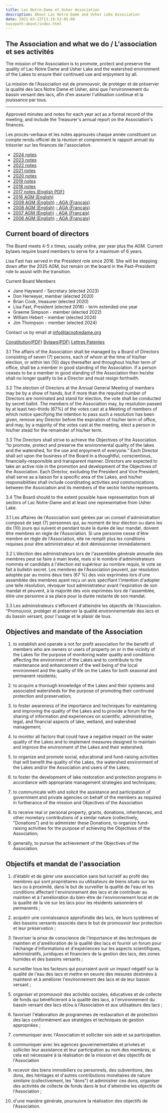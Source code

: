 ```yaml
---
title: Lac Notre-Dame et Usher Association
description: About Lac Notre-Dame and Usher Lake Association
date: 2021-03-22T13:10:52-05:00
basepath:about/index.html
---
```


## The Association and what we do / L'association et ses activités

The mission of the Association is to promote, protect and preserve the quality of Lac Notre Dame and Usher Lake and the watershed environment of the Lakes to ensure their continued use and enjoyment by all.

La mission de l'Association est de promouvoir, de protéger et de préserver la qualité des lacs Notre Dame et Usher, ainsi que l'environnement du bassin versant des lacs, afin d'en assurer l'utilisation continue et la jouissance par tous.

***

Approved minutes and notes for each year act as a formal record of the meeting, and include the Treasurer's annual report on the Association's finances.

Les procès-verbaux et les notes approuvés chaque année constituent un compte rendu officiel de la réunion et comprennent le rapport annuel du trésorier sur les finances de l'association.

* [2024 notes](2024BoardReport/)
* [2023 notes](2023BoardReport/)
* [2022 notes](2022BoardReport/)
* [2021 notes](2021BoardReport/)
* [2020 notes](2020BoardReport/)
* [2019 notes](2019BoardReport/)
* [2018 notes](2018BoardReport/)
* [2017 notes (English PDF)](/assets/docs/minutes/AGM_Minutes_2017.pdf)
* [2016 AGM (English)](/assets/docs/minutes/AGM_Minutes_2016.pdf)
* [2009 AGM (English)](/assets/docs/minutes/AGM_Minutes_2009.pdf) [- AGA (Français)](/assets/docs/minutes/fr/AGA_proces_2009.pdf)
* [2008 AGM (English)](/assets/docs/minutes/AGM_Minutes_2008.pdf) [- AGA (Français)](/assets/docs/minutes/fr/AGA_proces_2008.pdf)
* [2007 AGM (English)](/assets/docs/minutes/AGM_Minutes_2007.pdf) [- AGA (Français)](/assets/docs/minutes/fr/AGA_proces_2007.pdf)
* [2006 AGM (English)](/assets/docs/minutes/AGM_Minutes_2006.pdf) [- AGA (Français)](/assets/docs/minutes/fr/AGA_proces_2006.pdf)

## Current board of directors

The Board meets 4-5 x times, usually online, per year plus the AGM. Current bylaws require board members to serve for a maximum of 6 years. 

Lisa Fast has served in the President role since 2016\. She will be stepping down after the 2025 AGM, but remain on the board in the Past-President role to assist with the transition.

Current Board Members 

* Jane Hayward \- Secretary (elected 2023\)  
* Don Herweyer, member (elected 2020\)  
* Brian Cook, treasurer (elected 2020\)  
* Lisa Fast, President (elected 2016\) \- term extended one year  
* Graeme Simpson \- member (elected 2022\)
* William Hebert \- member (elected 2024\)  
* Jim Thompson \- member (elected 2024\)

Contact us by email at [info@lacnotredame.org](mailto:info@lacnotredame.org)

[Constitution(PDF)](/assets/docs/Association_Constitution.pdf) 
[Bylaws(PDF)](/assets/docs/Association_By-Laws_en.pdf)
[Lettres Patentes](/assets/docs/Lettres%20patentes.pdf)

3.1 The affairs of the Association shall be managed by a Board of Directors consisting of seven (7) persons, each of whom at the time of his/her election, or within ten (10) days thereafter and throughout his/her term of office, shall be a member in good standing of the Association.  If a person ceases to be a member in good standing of the Association then he/she shall no longer qualify to be a Director and must resign forthwith.

3.2 The election of Directors at the Annual General Meeting of members may be by a show of hands, but if more than the required number of Directors are nominated and stand for election, the vote shall be conducted by secret ballot. The members of the Association may, by resolution passed by at least two-thirds (67%) of the votes cast at a Meeting of members of which notice specifying the intention to pass such a resolution has been given, remove any Director before the expiration of his/her term of office, and may, by a majority of the votes cast at the meeting, elect a person in his/her stead for the remainder of his/her term.

3.3 The Directors shall strive to achieve the Objectives of the Association.  
“to promote, protect and preserve the environmental quality of the lakes and the watershed, for the use and enjoyment of everyone.”
Each Director shall act upon the business of the Board in a thoughtful, conscientious, financially-responsible and transparent manner. Directors are expected to take an active role in the promotion and development of the Objectives of the Association.  Each Director, excluding the President and Vice President, shall serve as a liaison for a specific area of the Lakes, and his/her responsibilities shall include coordinating activities and communications between the Association and its members of the sector he/she represents.

3.4 The Board should to the extent possible have representation from all sectors of Lac Notre-Dame and at least one representative from Usher Lake.

3.1 Les affaires de l'Association sont gérées par un conseil d'administration composé de sept (7) personnes qui, au moment de leur élection ou dans les dix (10) jours qui suivent et pendant toute la durée de leur mandat, doivent être membres en règle de l'Association.  Si une personne cesse d'être membre en règle de l'Association, elle ne remplit plus les conditions requises pour être administrateur et doit démissionner immédiatement.

3.2 L'élection des administrateurs lors de l'assemblée générale annuelle des membres peut se faire à main levée, mais si le nombre d'administrateurs nommés et candidats à l'élection est supérieur au nombre requis, le vote se fait à bulletin secret. Les membres de l'Association peuvent, par résolution adoptée par au moins deux tiers (67 %) des voix exprimées lors d'une assemblée des membres ayant reçu un avis spécifiant l'intention d'adopter une telle résolution, révoquer tout administrateur avant l'expiration de son mandat et peuvent, à la majorité des voix exprimées lors de l'assemblée, élire une personne à sa place pour la durée restante de son mandat.

3.3 Les administrateurs s'efforcent d'atteindre les objectifs de l'Association.  
"Promouvoir, protéger et préserver la qualité environnementale des lacs et du bassin versant, pour l'usage et le plaisir de tous.

## Objectives and mandate of the Association

1. to establish and operate a not for profit association for the benefit of members who are owners or users of property on or in the vicinity of the Lakes for the purpose of monitoring water quality and conditions affecting the environment of the Lakes and to contribute to the maintenance and enhancement of the well being of the local environment and the quality of life on the Lakes for both seasonal and permanent residents;

2. to acquire a thorough knowledge of the Lakes and their systems and associated watersheds for the purpose of promoting their continued protection and preservation;

3. to foster awareness of the importance and techniques for maintaining and improving the quality of the Lakes and to provide a forum for the sharing of information and experiences on scientific, administrative, legal, and financial aspects of lake, wetland, and watershed management;

4. to monitor all factors that could have a negative impact on the water quality of the Lakes and to implement measures designed to maintain and improve the environment of the Lakes and their watershed;

5. to organize and promote social, educational and fund-raising activities that will benefit the quality of the Lakes, the watershed environment of the Lakes and/or the Association and users of the Lakes;

6. to foster the development of lake restoration and protection programs in accordance with appropriate management strategies and techniques;

7. to communicate with and solicit the assistance and participation of government and private agencies on behalf of the members as required in furtherance of the mission and Objectives of the Association

8. to receive real or personal property, grants, donations, inheritances, and other monetary contributions of a similar nature (collectively, “Donations”) and to administer these Donations, to organize fund-raising activities for the purpose of achieving the Objectives of the Association;

9. generally, to pursue the achievement of the Objectives of the Association.

## Objectifs et mandat de l'association

1. d'établir et de gérer une association sans but lucratif au profit des membres qui sont propriétaires ou utilisateurs de biens situés sur les lacs ou à proximité, dans le but de surveiller la qualité de l'eau et les conditions affectant l'environnement des lacs et de contribuer au maintien et à l'amélioration du bien-être de l'environnement local et de la qualité de la vie sur les lacs pour les résidents saisonniers et permanents ;

2. acquérir une connaissance approfondie des lacs, de leurs systèmes et des bassins versants associés dans le but de promouvoir leur protection et leur préservation ;

3. favoriser la prise de conscience de l'importance et des techniques de maintien et d'amélioration de la qualité des lacs et fournir un forum pour l'échange d'informations et d'expériences sur les aspects scientifiques, administratifs, juridiques et financiers de la gestion des lacs, des zones humides et des bassins versants ;

4. surveiller tous les facteurs qui pourraient avoir un impact négatif sur la qualité de l'eau des lacs et mettre en oeuvre des mesures destinées à maintenir et à améliorer l'environnement des lacs et de leur bassin versant ;

5. organiser et promouvoir des activités sociales, éducatives et de collecte de fonds qui bénéficieront à la qualité des lacs, à l'environnement du bassin versant des lacs et/ou à l'Association et aux utilisateurs des lacs ;

6. favoriser l'élaboration de programmes de restauration et de protection des lacs conformément aux stratégies et techniques de gestion appropriées ;

7. communiquer avec l'Association et solliciter son aide et sa participation.

8. communiquer avec les agences gouvernementales et privées et solliciter leur assistance et leur participation au nom des membres, si cela est nécessaire à la réalisation de la mission et des objectifs de l'Association

9. recevoir des biens immobiliers ou personnels, des subventions, des dons, des héritages et d'autres contributions monétaires de nature similaire (collectivement, les "dons") et administrer ces dons, organiser des activités de collecte de fonds dans le but d'atteindre les objectifs de l'Association ;

10. d'une manière générale, poursuivre la réalisation des objectifs de l'Association.
